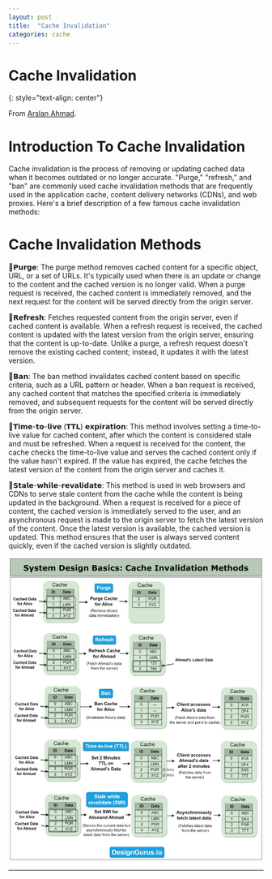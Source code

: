 ```yaml
---
layout: post
title:  "Cache Invalidation"
categories: cache
---
```


# Cache Invalidation
{: style="text-align: center"}

From [Arslan Ahmad](https://www.linkedin.com/in/arslanahmad/).

# Introduction To Cache Invalidation

Cache invalidation is the process of removing or updating cached data when it becomes outdated or no longer accurate. "Purge," "refresh," and "ban" are commonly used cache invalidation methods that are frequently used in the application cache, content delivery networks (CDNs), and web proxies. Here's a brief description of a few famous cache invalidation methods:

# Cache Invalidation Methods

🔹𝗣𝘂𝗿𝗴𝗲: The purge method removes cached content for a specific object, URL, or a set of URLs. It's typically used when there is an update or change to the content and the cached version is no longer valid. When a purge request is received, the cached content is immediately removed, and the next request for the content will be served directly from the origin server.

🔹𝗥𝗲𝗳𝗿𝗲𝘀𝗵: Fetches requested content from the origin server, even if cached content is available. When a refresh request is received, the cached content is updated with the latest version from the origin server, ensuring that the content is up-to-date. Unlike a purge, a refresh request doesn't remove the existing cached content; instead, it updates it with the latest version.

🔹𝗕𝗮𝗻: The ban method invalidates cached content based on specific criteria, such as a URL pattern or header. When a ban request is received, any cached content that matches the specified criteria is immediately removed, and subsequent requests for the content will be served directly from the origin server.

🔹𝗧𝗶𝗺𝗲-𝘁𝗼-𝗹𝗶𝘃𝗲 (𝗧𝗧𝗟) 𝗲𝘅𝗽𝗶𝗿𝗮𝘁𝗶𝗼𝗻: This method involves setting a time-to-live value for cached content, after which the content is considered stale and must be refreshed. When a request is received for the content, the cache checks the time-to-live value and serves the cached content only if the value hasn't expired. If the value has expired, the cache fetches the latest version of the content from the origin server and caches it.

🔹𝗦𝘁𝗮𝗹𝗲-𝘄𝗵𝗶𝗹𝗲-𝗿𝗲𝘃𝗮𝗹𝗶𝗱𝗮𝘁𝗲: This method is used in web browsers and CDNs to serve stale content from the cache while the content is being updated in the background. When a request is received for a piece of content, the cached version is immediately served to the user, and an asynchronous request is made to the origin server to fetch the latest version of the content. Once the latest version is available, the cached version is updated. This method ensures that the user is always served content quickly, even if the cached version is slightly outdated.

![](/assets/cache_invalidation.jpeg)

---
